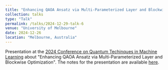 ```yaml
---
title: "Enhancing QAOA Ansatz via Multi-Parameterized Layer and Blockwise Optimization"
collection: talks
type: "Talk"
permalink: /talks/2024-12-29-talk-6
venue: "University of Melbourne"
date: 2024-12-26
location: "Melbourne, Australia"
---
```


Presentation at the [2024 Conference on Quantum Techinques in Machine Learning](https://qtml2024.org/) about "Enhancing QAOA Ansatz via Multi-Parameterized Layer and Blockwise Optimization". The notes for the presentation are available [here](/assets/files/qtml2024-2).
